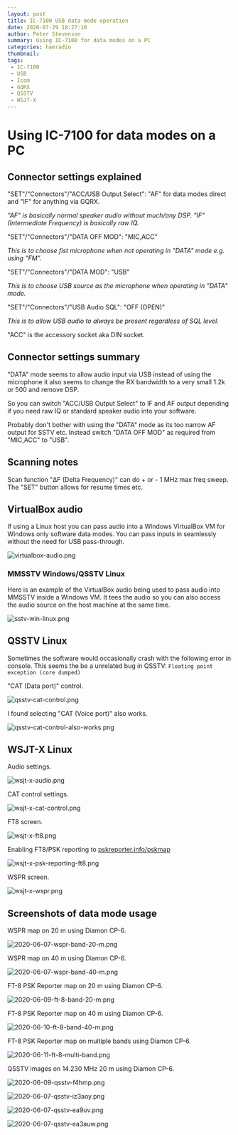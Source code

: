 ```yaml
---
layout: post
title: IC-7100 USB data mode operation
date: 2020-07-29 18:27:10
author: Peter Stevenson
summary: Using IC-7100 for data modes on a PC
categories: hamradio
thumbnail:
tags:
 - IC-7100
 - USB
 - Icom
 - GQRX
 - QSSTV
 - WSJT-X
---
```


# Using IC-7100 for data modes on a PC

## Connector settings explained

"SET"/"Connectors"/"ACC/USB Output Select": "AF" for data modes direct and "IF" for anything via GQRX. 

_"AF" is basically normal speaker audio without much/any DSP. "IF" (Intermediate Frequency) is basically raw IQ._

"SET"/"Connectors"/"DATA OFF MOD": "MIC,ACC"

_This is to choose fist microphone when not operating in "DATA" mode e.g. using "FM"._

"SET"/"Connectors"/"DATA MOD": "USB"

_This is to choose USB source as the microphone when operating in "DATA" mode._

"SET"/"Connectors"/"USB Audio SQL": "OFF (OPEN)" 

_This is to allow USB audio to always be present regardless of SQL level._

"ACC" is the accessory socket aka DIN socket.

## Connector settings summary

"DATA" mode seems to allow audio input via USB instead of using the microphone it also seems to change the RX bandwidth to a very small 1.2k or 500 and remove DSP.

So you can switch "ACC/USB Output Select" to IF and AF output depending if you need raw IQ or standard speaker audio into your software.

Probably don't bother with using the "DATA" mode as its too narrow AF output for SSTV etc. Instead switch "DATA OFF MOD" as required from "MIC,ACC" to "USB".

## Scanning notes

Scan function "ΔF (Delta Frequency)" can do + or - 1 MHz max freq sweep. The "SET" button allows for resume times etc.

## VirtualBox audio

If using a Linux host you can pass audio into a Windows VirtualBox VM for Windows only software data modes. You can pass inputs in seamlessly without the need for USB pass-through.

![virtualbox-audio.png](/blog/assets/2020-07-29/virtualbox-audio.png)

### MMSSTV Windows/QSSTV Linux

Here is an example of the VirtualBox audio being used to pass audio into MMSSTV inside a Windows VM. It tees the audio so you can also access the audio source on the host machine at the same time.

![sstv-win-linux.png](/blog/assets/2020-07-29/sstv-win-linux.png)

## QSSTV Linux

Sometimes the software would occasionally crash with the following error in console. This seems the be a unrelated bug in QSSTV: `Floating point exception (core dumped)`

"CAT (Data port)" control.

![qsstv-cat-control.png](/blog/assets/2020-07-29/qsstv-cat-control.png)

I found selecting "CAT (Voice port)" also works.

![qsstv-cat-control-also-works.png](/blog/assets/2020-07-29/qsstv-cat-control-also-works.png)

## WSJT-X Linux

Audio settings.

![wsjt-x-audio.png](/blog/assets/2020-07-29/wsjt-x-audio.png)

CAT control settings.

![wsjt-x-cat-control.png](/blog/assets/2020-07-29/wsjt-x-cat-control.png)

FT8 screen.

![wsjt-x-ft8.png](/blog/assets/2020-07-29/wsjt-x-ft8.png)

Enabling FT8/PSK reporting to [pskreporter.info/pskmap](https://www.pskreporter.info/pskmap.html)

![wsjt-x-psk-reporting-ft8.png](/blog/assets/2020-07-29/wsjt-x-psk-reporting-ft8.png)

WSPR screen.

![wsjt-x-wspr.png](/blog/assets/2020-07-29/wsjt-x-wspr.png)

## Screenshots of data mode usage

WSPR map on 20 m using Diamon CP-6.

![2020-06-07-wspr-band-20-m.png](/blog/assets/2020-07-29/2020-06-07-wspr-band-20-m.png)

WSPR map on 40 m using Diamon CP-6.

![2020-06-07-wspr-band-40-m.png](/blog/assets/2020-07-29/2020-06-07-wspr-band-40-m.png)

FT-8 PSK Reporter map on 20 m using Diamon CP-6.

![2020-06-09-ft-8-band-20-m.png](/blog/assets/2020-07-29/2020-06-09-ft-8-band-20-m.png)

FT-8 PSK Reporter map on 40 m using Diamon CP-6.

![2020-06-10-ft-8-band-40-m.png](/blog/assets/2020-07-29/2020-06-10-ft-8-band-40-m.png)

FT-8 PSK Reporter map on multiple bands using Diamon CP-6.

![2020-06-11-ft-8-multi-band.png](/blog/assets/2020-07-29/2020-06-11-ft-8-multi-band.png)

QSSTV images on 14.230 MHz 20 m using Diamon CP-6.

![2020-06-09-qsstv-f4hmp.png](/blog/assets/2020-07-29/2020-06-09-qsstv-f4hmp.png)

![2020-06-07-qsstv-iz3aoy.png](/blog/assets/2020-07-29/2020-06-07-qsstv-iz3aoy.png)

![2020-06-07-qsstv-ea9uv.png](/blog/assets/2020-07-29/2020-06-07-qsstv-ea9uv.png)

![2020-06-07-qsstv-ea3auw.png](/blog/assets/2020-07-29/2020-06-07-qsstv-ea3auw.png)